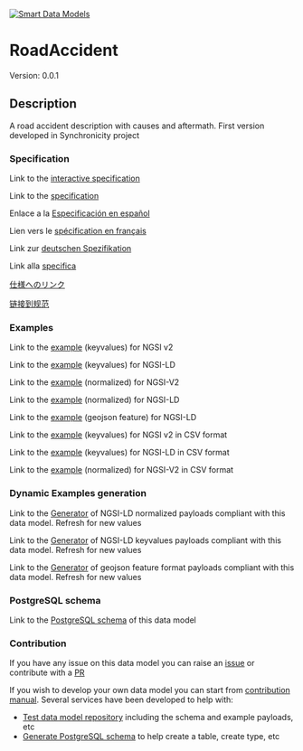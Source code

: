 [![Smart Data Models](https://smartdatamodels.org/wp-content/uploads/2022/01/SmartDataModels_logo.png "Logo")](https://smartdatamodels.org)
# RoadAccident
Version: 0.0.1

## Description 

A road accident description with causes and aftermath. First version developed in Synchronicity project
### Specification

Link to the [interactive specification](https://swagger.lab.fiware.org/?url=https://smart-data-models.github.io/dataModel.Transportation/RoadAccident/swagger.yaml)

Link to the [specification](https://github.com/smart-data-models/dataModel.Transportation/blob/master/RoadAccident/doc/spec.md)

Enlace a la [Especificación en español](https://github.com/smart-data-models/dataModel.Transportation/blob/master/RoadAccident/doc/spec_ES.md)

Lien vers le [spécification en français](https://github.com/smart-data-models/dataModel.Transportation/blob/master/RoadAccident/doc/spec_FR.md)

Link zur [deutschen Spezifikation](https://github.com/smart-data-models/dataModel.Transportation/blob/master/RoadAccident/doc/spec_DE.md)

Link alla [specifica](https://github.com/smart-data-models/dataModel.Transportation/blob/master/RoadAccident/doc/spec_IT.md)

[仕様へのリンク](https://github.com/smart-data-models/dataModel.Transportation/blob/master/RoadAccident/doc/spec_JA.md)

[链接到规范](https://github.com/smart-data-models/dataModel.Transportation/blob/master/RoadAccident/doc/spec_ZH.md)
### Examples

Link to the [example](https://smart-data-models.github.io/dataModel.Transportation/RoadAccident/examples/example.json) (keyvalues) for NGSI v2

Link to the [example](https://smart-data-models.github.io/dataModel.Transportation/RoadAccident/examples/example.jsonld) (keyvalues) for NGSI-LD

Link to the [example](https://smart-data-models.github.io/dataModel.Transportation/RoadAccident/examples/example-normalized.json) (normalized) for NGSI-V2

Link to the [example](https://smart-data-models.github.io/dataModel.Transportation/RoadAccident/examples/example-normalized.jsonld) (normalized) for NGSI-LD

Link to the [example](https://smart-data-models.github.io/dataModel.Transportation/RoadAccident/examples/example-geojsonfeature.json) (geojson feature) for NGSI-LD

Link to the [example](https://smart-data-models.github.io/dataModel.Transportation/RoadAccident/examples/example.json.csv) (keyvalues) for NGSI v2 in CSV format

Link to the [example](https://smart-data-models.github.io/dataModel.Transportation/RoadAccident/examples/example.jsonld.csv) (keyvalues) for NGSI-LD in CSV format

Link to the [example](https://smart-data-models.github.io/dataModel.Transportation/RoadAccident/examples/example-normalized.json.csv) (normalized) for NGSI-V2 in CSV format
### Dynamic Examples generation

Link to the [Generator](https://smartdatamodels.org/extra/ngsi-ld_generator.php?schemaUrl=https://raw.githubusercontent.com/smart-data-models/dataModel.Transportation/master/RoadAccident/schema.json&email=info@smartdatamodels.org) of NGSI-LD normalized payloads compliant with this data model. Refresh for new values

Link to the [Generator](https://smartdatamodels.org/extra/ngsi-ld_generator_keyvalues.php?schemaUrl=https://raw.githubusercontent.com/smart-data-models/dataModel.Transportation/master/RoadAccident/schema.json&email=info@smartdatamodels.org) of NGSI-LD keyvalues payloads compliant with this data model. Refresh for new values

Link to the [Generator](https://smartdatamodels.org/extra/geojson_features_generator.php?schemaUrl=https://raw.githubusercontent.com/smart-data-models/dataModel.Transportation/master/RoadAccident/schema.json&email=info@smartdatamodels.org) of geojson feature format payloads compliant with this data model. Refresh for new values
### PostgreSQL schema

Link to the [PostgreSQL schema](https://smart-data-models.github.io/dataModel.Transportation/RoadAccident/schema.sql) of this data model
### Contribution

 If you have any issue on this data model you can raise an [issue](https://github.com/smart-data-models/dataModel.Transportation/issues)  or contribute with a [PR](https://github.com/smart-data-models/dataModel.Transportation/pulls)

 If you wish to develop your own data model you can start from [contribution manual](https://bit.ly/contribution_manual). Several services have been developed to help with: 
 - [Test data model repository](https://smartdatamodels.org/index.php/data-models-contribution-api/) including the schema and example payloads, etc
 - [Generate PostgreSQL schema](https://smartdatamodels.org/index.php/sql-service/) to help create a table, create type, etc